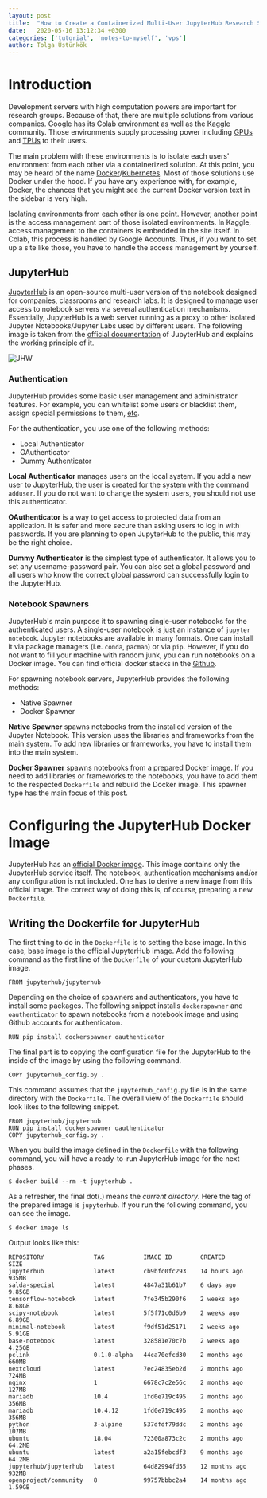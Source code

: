 ```yaml
---
layout: post
title:  "How to Create a Containerized Multi-User JupyterHub Research Server?"
date:   2020-05-16 13:12:34 +0300
categories: ['tutorial', 'notes-to-myself', 'vps']
author: Tolga Üstünkök
---
```


# Introduction
Development servers with high computation powers are important for research
groups. Because of that, there are multiple solutions from various companies. 
Google has its [Colab][colab-link] environment as well as the 
[Kaggle][kaggle-link] community. Those environments supply processing power 
including [GPUs][gpu-wikipedia] and [TPUs][tpu-wikipedia] to their users.

The main problem with these environments is to isolate each users' environment 
from each other via a containerized solution. At this point, you may be heard of
the name [Docker][docker-link]/[Kubernetes][kubernetes-link].
Most of those solutions use Docker under the hood. If you have any experience 
with, for example, Docker, the chances that you might see the current Docker 
version text in the sidebar is very high.

Isolating environments from each other is one point. However, another point is 
the access management part of those isolated environments. In Kaggle, access 
management to the containers is embedded in the site itself. In Colab, this 
process is handled by Google Accounts. Thus, if you want to set up a site like 
those, you have to handle the access management by yourself.

## JupyterHub
[JupyterHub][jupyterhub-link] is an open-source multi-user version of the 
notebook designed for companies, classrooms and research labs. It is designed to
manage user access to notebook servers via several authentication mechanisms. 
Essentially, JupyterHub is a web server running as a proxy to other isolated 
Jupyter Notebooks/Jupyter Labs used by different users. The following image is 
taken from the [official documentation][jupyterhubdocs-link] of JupyterHub and 
explains the working principle of it.

![JHW](https://jupyterhub.readthedocs.io/en/stable/_images/jhub-fluxogram.jpeg)

### Authentication
JupyterHub provides some basic user management and administrator features. For 
example, you can whitelist some users or blacklist them, assign special 
permissions to them, [etc][jupyterhubauth-link].

For the authentication, you use one of the following methods:
- Local Authenticator
- OAuthenticator
- Dummy Authenticator

**Local Authenticator** manages users on the local system. If you add a new user
to JupyterHub, the user is created for the system with the command `adduser`. 
If you do not want to change the system users, you should not use this 
authenticator.

**OAuthenticator** is a way to get access to protected data from an application.
It is safer and more secure than asking users to log in with passwords. If you 
are planning to open JupyterHub to the public, this may be the right choice.

**Dummy Authenticator** is the simplest type of authenticator. It allows you to 
set any username-password pair. You can also set a global password and all users
who know the correct global password can successfully login to the JupyterHub.

### Notebook Spawners
JupyterHub's main purpose it to spawning single-user notebooks for the 
authenticated users. A single-user notebook is just an instance of 
`jupyter notebook`. Jupyter notebooks are available in many formats. One can 
install it via package managers (i.e. `conda`, `pacman`) or via `pip`. However, 
if you do not want to fill your machine with random junk, you can run notebooks 
on a Docker image. You can find official docker stacks in the 
[Github][dockerstacks-link].

For spawning notebook servers, JupyterHub provides the following methods:
- Native Spawner
- Docker Spawner

**Native Spawner** spawns notebooks from the installed version of the Jupyter 
Notebook. This version uses the libraries and frameworks from the main system. 
To add new libraries or frameworks, you have to install them into the main 
system.

**Docker Spawner** spawns notebooks from a prepared Docker image. If you need to
add libraries or frameworks to the notebooks, you have to add them to the 
respected `Dockerfile` and rebuild the Docker image. This spawner type has the 
main focus of this post.

# Configuring the JupyterHub Docker Image
JupyterHub has an [official Docker image][jupyterhubdockerimg-link]. This image 
contains only the JupyterHub service itself. The notebook, authentication 
mechanisms and/or any configuration is not included. One has to derive a new 
image from this official image. The correct way of doing this is, of course, 
preparing a new `Dockerfile`.

## Writing the Dockerfile for JupyterHub
The first thing to do in the `Dockerfile` is to setting the base image. In this 
case, base image is the official JupyterHub image. Add the following command as 
the first line of the `Dockerfile` of your custom JupyterHub image.

~~~ docker
FROM jupyterhub/jupyterhub
~~~

Depending on the choice of spawners and authenticators, you have to install some
packages. The following snippet installs `dockerspawner` and `oauthenticator` to
spawn notebooks from a notebook image and using Github accounts for 
authenticaton.

~~~ docker
RUN pip install dockerspawner oauthenticator
~~~

The final part is to copying the configuration file for the JupyterHub to the 
inside of the image by using the following command.

~~~ docker
COPY jupyterhub_config.py .
~~~

This command assumes that the `jupyterhub_config.py` file is in the same 
directory with the `Dockerfile`. The overall view of the `Dockerfile` should 
look likes to the following snippet.

~~~ docker
FROM jupyterhub/jupyterhub
RUN pip install dockerspawner oauthenticator
COPY jupyterhub_config.py .
~~~

When you build the image defined in the `Dockerfile` with the following command,
you will have a ready-to-run JupyterHub image for the next phases.

~~~
$ docker build --rm -t jupyterhub .
~~~

As a refresher, the final dot(.) means the *current directory*. Here the tag of 
the prepared image is `jupyterhub`. If you run the following command, you can 
see the image.

~~~
$ docker image ls
~~~

Output looks like this:

~~~
REPOSITORY              TAG           IMAGE ID        CREATED             SIZE
jupyterhub              latest        cb9bfc0fc293    14 hours ago        935MB
salda-special           latest        4847a31b61b7    6 days ago          9.85GB
tensorflow-notebook     latest        7fe345b290f6    2 weeks ago         8.68GB
scipy-notebook          latest        5f5f71c0d6b9    2 weeks ago         6.89GB
minimal-notebook        latest        f9df51d25171    2 weeks ago         5.91GB
base-notebook           latest        328581e70c7b    2 weeks ago         4.25GB
pclink                  0.1.0-alpha   44ca70efcd30    2 months ago        660MB
nextcloud               latest        7ec24835eb2d    2 months ago        724MB
nginx                   1             6678c7c2e56c    2 months ago        127MB
mariadb                 10.4          1fd0e719c495    2 months ago        356MB
mariadb                 10.4.12       1fd0e719c495    2 months ago        356MB
python                  3-alpine      537dfdf79ddc    2 months ago        107MB
ubuntu                  18.04         72300a873c2c    2 months ago        64.2MB
ubuntu                  latest        a2a15febcdf3    9 months ago        64.2MB
jupyterhub/jupyterhub   latest        64d82994fd55    12 months ago       932MB
openproject/community   8             99757bbbc2a4    14 months ago       1.59GB
~~~

[colab-link]: https://colab.research.google.com/
[kaggle-link]: https://kaggle.com/
[gpu-wikipedia]: https://en.wikipedia.org/wiki/Graphics_processing_unit
[tpu-wikipedia]: https://en.wikipedia.org/wiki/Tensor_processing_unit
[docker-link]: https://www.docker.com/
[kubernetes-link]: https://kubernetes.io/
[jupyterhub-link]: https://jupyter.org/hub
[jupyterhubdocs-link]: https://jupyterhub.readthedocs.io/en/stable/
[jupyterhubauth-link]: https://jupyterhub.readthedocs.io/en/stable/getting-started/authenticators-users-basics.html
[dockerstacks-link]: https://github.com/jupyter/docker-stacks
[jupyterhubdockerimg-link]: https://hub.docker.com/r/jupyterhub/jupyterhub/
